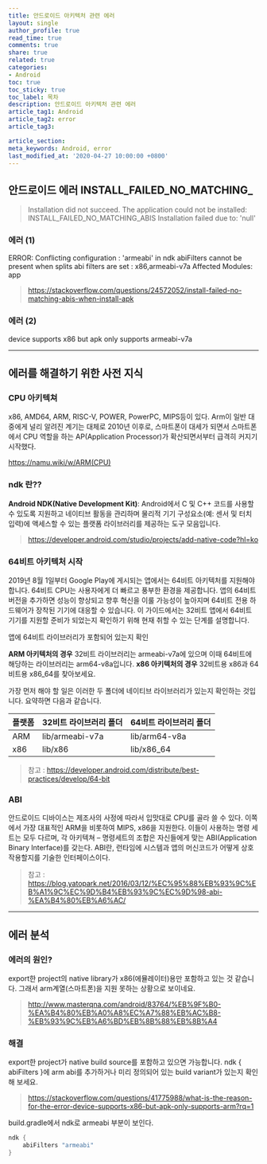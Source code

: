 ```yaml
---
title: 안드로이드 아키텍처 관련 에러
layout: single
author_profile: true
read_time: true
comments: true
share: true
related: true
categories:
- Android
toc: true
toc_sticky: true
toc_label: 목차
description: 안드로이드 아키텍처 관련 에러
article_tag1: Android
article_tag2: error
article_tag3: 

article_section:  
meta_keywords: Android, error
last_modified_at: '2020-04-27 10:00:00 +0800'
---
```


## 안드로이드 에러 **INSTALL_FAILED_NO_MATCHING_**
 
> Installation did not succeed.
The application could not be installed: INSTALL_FAILED_NO_MATCHING_ABIS
Installation failed due to: 'null'

### 에러 (1)
ERROR: Conflicting configuration : 'armeabi' in ndk abiFilters cannot be present when splits abi filters are set : x86,armeabi-v7a
Affected Modules: app

> https://stackoverflow.com/questions/24572052/install-failed-no-matching-abis-when-install-apk

### 에러 (2) 
device supports x86 but apk only supports armeabi-v7a

----------------
## 에러를 해결하기 위한 사전 지식

### **CPU 아키텍쳐**

x86, AMD64, ARM, RISC-V, POWER, PowerPC, MIPS등이 있다.
Arm이 일반 대중에게 널리 알려진 계기는 대체로 2010년 이후로, 스마트폰이 대세가 되면서 스마트폰에서 CPU 역할을 하는 AP(Application Processor)가 확산되면서부터 급격히 커지기 시작했다.

https://namu.wiki/w/ARM(CPU)

### **ndk 란??**

**Android NDK(Native Development Kit)**: Android에서 C 및 C++ 코드를 사용할 수 있도록 지원하고 네이티브 활동을 관리하며 물리적 기기 구성요소(예: 센서 및 터치 입력)에 액세스할 수 있는 플랫폼 라이브러리를 제공하는 도구 모음입니다.

> https://developer.android.com/studio/projects/add-native-code?hl=ko


### **64비트 아키텍처 시작**

2019년 8월 1일부터 Google Play에 게시되는 앱에서는 64비트 아키텍처를 지원해야 합니다. 64비트 CPU는 사용자에게 더 빠르고 풍부한 환경을 제공합니다. 앱의 64비트 버전을 추가하면 성능이 향상되고 향후 혁신을 이룰 가능성이 높아지며 64비트 전용 하드웨어가 장착된 기기에 대응할 수 있습니다.
이 가이드에서는 32비트 앱에서 64비트 기기를 지원할 준비가 되었는지 확인하기 위해 현재 취할 수 있는 단계를 설명합니다.

앱에 64비트 라이브러리가 포함되어 있는지 확인

**ARM 아키텍처의 경우** 32비트 라이브러리는 armeabi-v7a에 있으며 이때 64비트에 해당하는 라이브러리는 arm64-v8a입니다.
**x86 아키텍처의 경우** 32비트용 x86과 64비트용 x86_64를 찾아보세요.

가장 먼저 해야 할 일은 이러한 두 폴더에 네이티브 라이브러리가 있는지 확인하는 것입니다. 요약하면 다음과 같습니다.

| 플랫폼| 32비트 라이브러리 폴더 | 64비트 라이브러리 폴더|
|-------|---------------------|---------------------|
|  ARM	| lib/armeabi-v7a     |	lib/arm64-v8a       |
|  x86	| lib/x86             | lib/x86_64          |

> 참고 : https://developer.android.com/distribute/best-practices/develop/64-bit


### **ABI**

안드로이드 디바이스는 제조사의 사정에 따라서 입맛대로 CPU를 골라 쓸 수 있다. 이쪽에서 가장 대표적인 ARM을 비롯하여 MIPS, x86을 지원한다. 이들이 사용하는 명령 세트는 모두 다르며, 각 아키텍쳐 – 명령세트의 조합은 자신들에게 맞는 ABI(Application Binary Interface)를 갖는다.
ABI란, 런타임에 시스템과 앱의 머신코드가 어떻게 상호작용할지를 기술한 인터페이스이다.

> 참고 : https://blog.yatopark.net/2016/03/12/%EC%95%88%EB%93%9C%EB%A1%9C%EC%9D%B4%EB%93%9C%EC%9D%98-abi-%EA%B4%80%EB%A6%AC/

----------------------------------------------

## 에러 분석

### 에러의 원인?

export한 project의 native library가 x86(에뮬레이터)용만 포함하고 있는 것 같습니다. 그래서 arm계열(스마트폰)을 지원 못하는 상황으로 보이네요.
> http://www.masterqna.com/android/83764/%EB%9F%B0-%EA%B4%80%EB%A0%A8%EC%A7%88%EB%AC%B8-%EB%93%9C%EB%A6%BD%EB%8B%88%EB%8B%A4


### 해결

export한 project가 native build source를 포함하고 있으면 가능합니다.
ndk { abiFilters }에 arm abi를 추가하거나 미리 정의되어 있는
build variant가 있는지 확인해 보세요.

> https://stackoverflow.com/questions/41775988/what-is-the-reason-for-the-error-device-supports-x86-but-apk-only-supports-arm?rq=1

build.gradle에서 ndk로 armeabi 부분이 보인다.

```gradle
ndk {
    abiFilters "armeabi"
}
```



